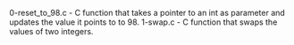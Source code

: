 0-reset_to_98.c - C function that takes a pointer to an int as parameter and updates the value it points to to 98.
1-swap.c - C function that swaps the values of two integers.
